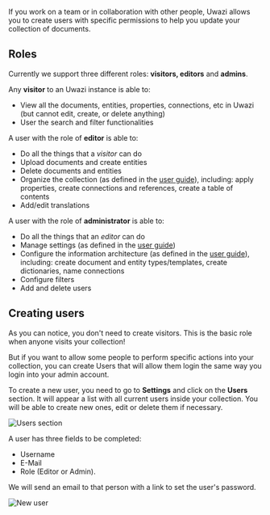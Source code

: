 If you work on a team or in collaboration with other people, Uwazi allows you to create users with specific permissions to help you update your collection of documents.

Roles
-----

Currently we support three different roles: **visitors, editors** and **admins**.

Any **visitor** to an Uwazi instance is able to:
- View all the documents, entities, properties, connections, etc in Uwazi (but cannot edit, create, or delete anything)
- User the search and filter functionalities

A user with the role of **editor** is able to:
- Do all the things that a _visitor_ can do
- Upload documents and create entities
- Delete documents and entities
- Organize the collection (as defined in the [user guide](https://github.com/huridocs/uwazi/wiki)), including: apply properties, create connections and references, create a table of contents
- Add/edit translations

A user with the role of **administrator** is able to:
- Do all the things that an _editor_ can do
- Manage settings (as defined in the [user guide](https://github.com/huridocs/uwazi/wiki))
- Configure the information architecture (as defined in the [user guide](https://github.com/huridocs/uwazi/wiki)), including: create document and entity types/templates, create dictionaries, name connections
- Configure filters
- Add and delete users

Creating users
-------------------

As you can notice, you don't need to create visitors. This is the basic role when anyone visits your collection!

But if you want to allow some people to perform specific actions into your collection, you can create Users that will allow them login the same way you login into your admin account.

To create a new user, you need to go to **Settings** and click on the **Users** section. It will appear a list with all current users inside your collection. You will be able to create new ones, edit or delete them if necessary.

![Users section](http://huridocs.github.io/uwazi-assets/wiki/screenshots/users-base.png)

A user has three fields to be completed:

- Username
- E-Mail
- Role (Editor or Admin).

We will send an email to that person with a link to set the user's password.

![New user](http://huridocs.github.io/uwazi-assets/wiki/screenshots/users-new.png)